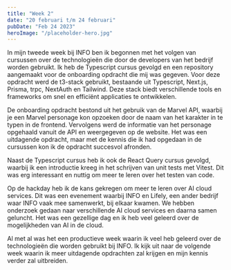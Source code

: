 ```yaml
---
title: "Week 2"
date: "20 februari t/m 24 februari"
pubDate: "Feb 24 2023"
heroImage: "/placeholder-hero.jpg"
---
```


In mijn tweede week bij INFO ben ik begonnen met het volgen van cursussen over de technologieën die door de developers van het bedrijf worden gebruikt. Ik heb de Typescript cursus gevolgd en een repository aangemaakt voor de onboarding opdracht die mij was gegeven. Voor deze opdracht werd de t3-stack gebruikt, bestaande uit Typescript, Next.js, Prisma, trpc, NextAuth en Tailwind. Deze stack biedt verschillende tools en frameworks om snel en efficiënt applicaties te ontwikkelen.

De onboarding opdracht bestond uit het gebruik van de Marvel API, waarbij je een Marvel personage kon opzoeken door de naam van het karakter in te typen in de frontend. Vervolgens werd de informatie van het personage opgehaald vanuit de API en weergegeven op de website. Het was een uitdagende opdracht, maar met de kennis die ik had opgedaan in de cursussen kon ik de opdracht succesvol afronden.

Naast de Typescript cursus heb ik ook de React Query cursus gevolgd, waarbij ik een introductie kreeg in het schrijven van unit tests met Vitest. Dit was erg interessant en nuttig om meer te leren over het testen van code.

Op de hackday heb ik de kans gekregen om meer te leren over AI cloud services. Dit was een evenement waarbij INFO en Lifely, een ander bedrijf waar INFO vaak mee samenwerkt, bij elkaar kwamen. We hebben onderzoek gedaan naar verschillende AI cloud services en daarna samen geluncht. Het was een gezellige dag en ik heb veel geleerd over de mogelijkheden van AI in de cloud.

Al met al was het een productieve week waarin ik veel heb geleerd over de technologieën die worden gebruikt bij INFO. Ik kijk uit naar de volgende week waarin ik meer uitdagende opdrachten zal krijgen en mijn kennis verder zal uitbreiden.
